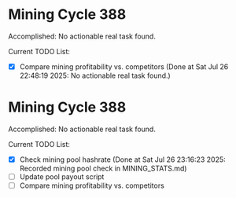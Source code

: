 # Mining Cycle 388

Accomplished: No actionable real task found.

Current TODO List:

- [x] Compare mining profitability vs. competitors  (Done at Sat Jul 26 22:48:19 2025: No actionable real task found.)

# Mining Cycle 388

Accomplished: No actionable real task found.

Current TODO List:

- [x] Check mining pool hashrate  (Done at Sat Jul 26 23:16:23 2025: Recorded mining pool check in MINING_STATS.md)
- [ ] Update pool payout script
- [ ] Compare mining profitability vs. competitors